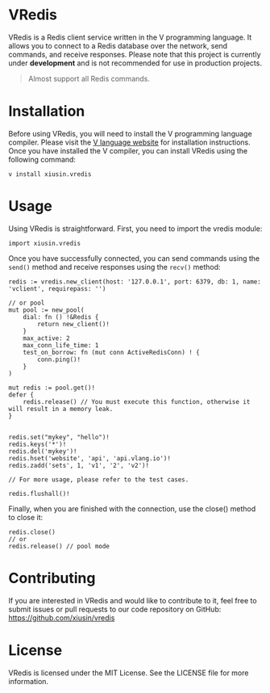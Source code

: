 # VRedis

VRedis is a Redis client service written in the V programming language. It allows you to connect to a Redis database over the network, send commands, and receive responses. Please note that this project is currently under **development** and is not recommended for use in production projects.

> Almost support all Redis commands.

# Installation

Before using VRedis, you will need to install the V programming language compiler. Please visit the [V language website](https://vlang.io) for installation instructions. Once you have installed the V compiler, you can install VRedis using the following command:

```vlang
v install xiusin.vredis
```

# Usage

Using VRedis is straightforward. First, you need to import the vredis module:


```vlang
import xiusin.vredis
```

Once you have successfully connected, you can send commands using the `send()` method and receive responses using the `recv()` method:

```vlang
redis := vredis.new_client(host: '127.0.0.1', port: 6379, db: 1, name: 'vclient', requirepass: '')

// or pool
mut pool := new_pool(
	dial: fn () !&Redis {
		return new_client()!
	}
	max_active: 2
	max_conn_life_time: 1
	test_on_borrow: fn (mut conn ActiveRedisConn) ! {
		conn.ping()!
	}
)

mut redis := pool.get()!
defer {
    redis.release() // You must execute this function, otherwise it will result in a memory leak.
}


redis.set("mykey", "hello")!
redis.keys('*')!
redis.del('mykey')!
redis.hset('website', 'api', 'api.vlang.io')!
redis.zadd('sets', 1, 'v1', '2', 'v2')!

// For more usage, please refer to the test cases.

redis.flushall()!
```

Finally, when you are finished with the connection, use the close() method to close it:

```vlang
redis.close()
// or
redis.release() // pool mode
```

# Contributing

If you are interested in VRedis and would like to contribute to it, feel free to submit issues or pull requests to our code repository on GitHub: https://github.com/xiusin/vredis

# License

VRedis is licensed under the MIT License. See the LICENSE file for more information.
